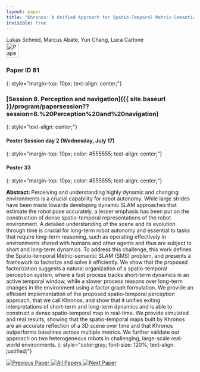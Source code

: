 ```yaml
---
layout: paper
title: "Khronos: A Unified Approach for Spatio-Temporal Metric-Semantic SLAM in Dynamic Environments"
invisible: true
---
```

<div class="paper-authors">
<div class="paper-author-box">
    <div class="paper-author-name">Lukas Schmid, Marcus Abate, Yun Chang, Luca Carlone</div>
    <div class="paper-author-uni"></div>
</div>

</div><div class="paper-pdf">
                <div> <a href="https://enriquecoronadozu.github.io/rssproceedings2024/rss20/p081.pdf"><img src="{{ site.baseurl }}/images/paper_link.png" alt="Paper Website" width = "33"  height = "40"/></a> </div>
                </div>

### Paper ID 81
{: style="margin-top: 10px; text-align: center;"}

### [Session 8. Perception and navigation]({{ site.baseurl }}/program/papersession??session=8.%20Perception%20and%20navigation)
{: style="text-align: center;"}

#### Poster Session day 2 (Wednesday, July 17)
{: style="margin-top: 10px; color: #555555; text-align: center;"}

#### Poster 33
{: style="margin-top: 10px; color: #555555; text-align: center;"}

<b style="color: black;">Abstract: </b>Perceiving and understanding highly dynamic and changing environments is a crucial capability for robot autonomy. While large strides have been made towards developing dynamic SLAM approaches that estimate the robot pose accurately, a lesser emphasis has been put on the construction of dense spatio-temporal representations of the robot environment. A detailed understanding of the scene and its evolution through time is crucial for long-term robot autonomy and essential to tasks that require long-term reasoning, such as operating effectively in environments shared with humans and other agents and thus are subject to short and long-term dynamics. To address this challenge, this work defines the Spatio-temporal Metric-semantic SLAM (SMS) problem, and presents a framework to factorize and solve it efficiently. We show that the proposed factorization suggests a natural organization of a spatio-temporal perception system, where a fast process tracks short-term dynamics in an active temporal window, while a slower process reasons over long-term changes in the environment using a factor graph formulation. We provide an efficient implementation of the proposed spatio-temporal perception approach, that we call Khronos, and show that it unifies exiting interpretations of short-term and long-term dynamics and is able to 
 construct a dense spatio-temporal map in real-time. We provide simulated and real results, showing that the spatio-temporal maps built by Khronos are an accurate reflection of a 3D scene over time and that Khronos outperforms baselines across multiple metrics. We further validate our approach on two heterogeneous robots in challenging, large-scale real-world environments.
{: style="color:gray; font-size: 120%; text-align: justified;"}


<div class="paper-menu">
<a href="{{ site.baseurl }}/program/papers/080/"> <img src="{{ site.baseurl }}/images/previous_paper_icon.png" alt="Previous Paper" title="Previous Paper"/> </a>
<a href="{{ site.baseurl }}/program/papers"><img src="{{ site.baseurl }}/images/overview_icon.png" alt="All Papers" title="All Papers"/> </a>
<a href="{{ site.baseurl }}/program/papers/082/"> <img src="{{ site.baseurl }}/images/next_paper_icon.png" alt="Next Paper" title="Next Paper"/> </a>

</div>
